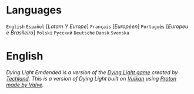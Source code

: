 # Languages
  `English` 
  `Español` [_Latam Y Europe_]
  `Français` [_Européen_]
  `Português` [_Europeu e Brasileiro_]
  `Polski`
  `Русский`
  `Deutsche`
  `Dansk`
  `Svenska`
#

# English
*Dying Light Emdended is a version of the [Dying Light game](https://dyinglightgame.com/dyinglight/) created by [Techland](https://techland.net/).*
_This is a version of Dying Light built on [Vulkan](https://www.khronos.org/vulkan/) using [Proton made by Valve](https://github.com/ValveSoftware/Proton/)._
##
